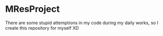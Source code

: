 # MResProject
There are some stupid attemptions in my code during my daily works, so I create this repository for myself XD
